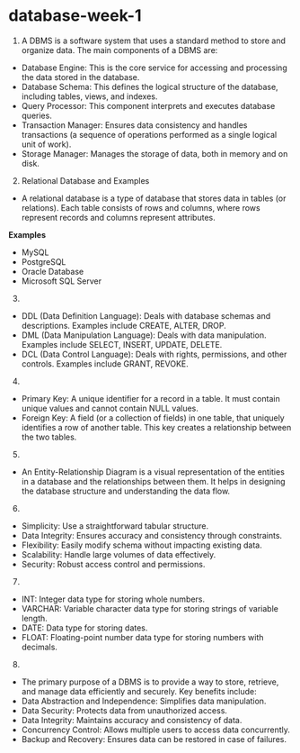 # database-week-1

1. A DBMS is a software system that uses a standard method to store and organize data. The main components of a DBMS are:

- Database Engine: This is the core service for accessing and processing the data stored in the database.
- Database Schema: This defines the logical structure of the database, including tables, views, and indexes.
- Query Processor: This component interprets and executes database queries.
- Transaction Manager: Ensures data consistency and handles transactions (a sequence of operations performed as a single logical unit of work).
- Storage Manager: Manages the storage of data, both in memory and on disk.



2. Relational Database and Examples
- A relational database is a type of database that stores data in tables (or relations). Each table consists of rows and columns, where rows represent records and columns represent attributes.

**Examples**
- MySQL
- PostgreSQL
- Oracle Database
- Microsoft SQL Server

3. 
- DDL (Data Definition Language): Deals with database schemas and descriptions. Examples include CREATE, ALTER, DROP.
- DML (Data Manipulation Language): Deals with data manipulation. Examples include SELECT, INSERT, UPDATE, DELETE.
- DCL (Data Control Language): Deals with rights, permissions, and other controls. Examples include GRANT, REVOKE.

4. 
- Primary Key: A unique identifier for a record in a table. It must contain unique values and cannot contain NULL values.
- Foreign Key: A field (or a collection of fields) in one table, that uniquely identifies a row of another table. This key creates a relationship between the two tables.

5. 
- An Entity-Relationship Diagram  is a visual representation of the entities in a database and the relationships between them. It helps in designing the database structure and understanding the data flow. 

6. 
- Simplicity: Use a straightforward tabular structure.
- Data Integrity: Ensures accuracy and consistency through constraints.
- Flexibility: Easily modify schema without impacting existing data.
- Scalability: Handle large volumes of data effectively.
- Security: Robust access control and permissions.

7. 
- INT: Integer data type for storing whole numbers.
- VARCHAR: Variable character data type for storing strings of variable length.
- DATE: Data type for storing dates.
- FLOAT: Floating-point number data type for storing numbers with decimals.

8. 
- The primary purpose of a DBMS is to provide a way to store, retrieve, and manage data efficiently and securely. Key benefits include:
- Data Abstraction and Independence: Simplifies data manipulation.
- Data Security: Protects data from unauthorized access.
- Data Integrity: Maintains accuracy and consistency of data.
- Concurrency Control: Allows multiple users to access data concurrently.
- Backup and Recovery: Ensures data can be restored in case of failures.
